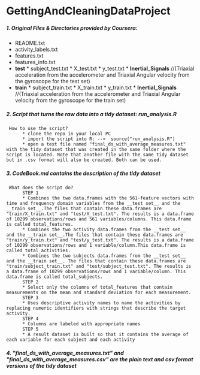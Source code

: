 # GettingAndCleaningDataProject

##### 1. Original Files & Directories provided by Coursera:
* README.txt
* activity_labels.txt
* features.txt
* features_info.txt
* __test__
      * subject_test.txt
      * X_test.txt
      * y_test.txt
      * __Inertial_Signals__ //(Triaxial acceleration from the accelerometer and Triaxial Angular velocity from the gyroscope for the test set)
* __train__
      * subject_train.txt
      * X_train.txt
      * y_train.txt
      * __Inertial_Signals__ //(Triaxial acceleration from the accelerometer and Triaxial Angular velocity from the gyroscope for the train set)
     
##### 2. Script that turns the raw data into a tidy dataset:  run_analysis.R 
     How to use the script?
          * clone the repo in your local PC
          * import the script into R: -->  source("run_analysis.R")
          * open a text file named "final_ds_with_average_measures.txt" with the tidy dataset that was created in the same folder where the script is located. Note that another file with the same tidy dataset but in .csv format will also be created. Both can be used.

##### 3. CodeBook.md contains the description of the tidy dataset
     What does the script do?
          STEP 1
          * Combines the two data.frames with the 561-feature vectors with time and frequency domain variables from the __test set__ and the __train set__.The files that contain these data.frames are "train/X_train.txt" and "test/X_test.txt". The results is a data.frame of 10299 observations/rows and 561 variables/columns. This data.frame is called total_features.
          * Combines the two activity data.frames from the __test set__ and the __train set__.The files that contain these data.frames are "train/y_train.txt" and "test/y_test.txt". The results is a data.frame of 10299 observations/rows and 1 variable/column.This data.frame is called total_activities.
          * Combines the two subjects data.frames from the __test set__ and the __train set__. The files that contain these data.frames are "train/subject_train.txt" and "test/subject_test.txt". The results is a data.frame of 10299 observations/rows and 1 variable/column. This data.frame is called total_subjects.
          STEP 2
          * Select only the columns of total_features that contain measurements on the mean and standard deviation for each measurement.
          STEP 3
          * Uses descriptive activity names to name the activities by replacing numeric identifiers with strings that describe the target activity.
          STEP 4
          * Columns are labeled with appropriate names
          STEP 5
          * A result dataset is built so that it contains the average of each variable for each subject and each activity
          
          
          
          

##### 4. "final_ds_with_average_measures.txt" and "final_ds_with_average_measures.csv" are the plain text and csv format versions of the tidy dataset
          


